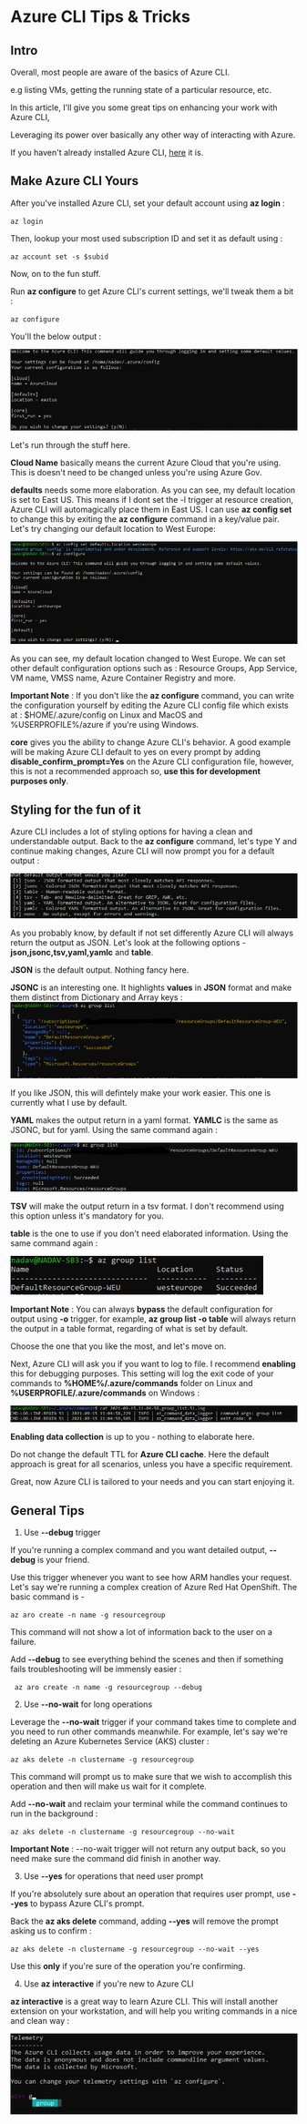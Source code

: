 # Azure CLI Tips & Tricks

## Intro

Overall, most people are aware of the basics of Azure CLI.

e.g listing VMs, getting the running state of a particular resource, etc.

In this article, I'll give you some great tips on enhancing your work with Azure CLI,

Leveraging its power over basically any other way of interacting with Azure.

If you haven't already installed Azure CLI, [here](https://docs.microsoft.com/en-us/cli/azure/install-azure-cli) it is.

## Make Azure CLI Yours
After you've installed Azure CLI, set your default account using __az login__ :

` az login `

Then, lookup your most used subscription ID and set it as default using :

` az account set -s $subid `

Now, on to the fun stuff.

Run __az configure__ to get Azure CLI's current settings, we'll tweak them a bit :

` az configure `

You'll the below output :

![az configure](/azureclitips/images/1.png)

Let's run through the stuff here.

__Cloud Name__ basically means the current Azure Cloud that you're using. This is doesn't need to be changed unless you're using Azure Gov.

__defaults__ needs some more elaboration. As you can see, my default location is set to East US. This means if I dont set the -l trigger at resource creation,
Azure CLI will automagically place them in East US.
I can use __az config set__ to change this by exiting the __az configure__ command in a key/value pair.
Let's try changing our default location to West Europe:

![changing to westeurope](/azureclitips/images/2.png)

As you can see, my default location changed to West Europe.
We can set other default configuration options such as : Resource Groups, App Service, VM name, VMSS name, Azure Container Registry and more.

__Important Note__ : If you don't like the __az configure__ command, you can write the configuration yourself by editing the Azure CLI config file which exists at : $HOME/.azure/config on Linux and MacOS and %USERPROFILE%/azure if you're using Windows.

__core__ gives you the ability to change Azure CLI's behavior. A good example will be making Azure CLI default to yes on every prompt by adding __disable_confirm_prompt=Yes__ on the Azure CLI configuration file, however, this is not a recommended approach so, __use this for development purposes only__.



## Styling for the fun of it

Azure CLI includes a lot of styling options for having a clean and understandable output.
Back to the __az configure__ command, let's type Y and continue making changes,
Azure CLI will now prompt you for a default output :

![default output](/azureclitips/images/3.png)

As you probably know, by default if not set differently Azure CLI will always return the output as JSON.
Let's look at the following options - __json,jsonc,tsv,yaml,yamlc__ and __table__.

__JSON__ is the default output. Nothing fancy here.

__JSONC__ is an interesting one. It highlights __values__ in __JSON__ format and make them distinct from Dictionary and Array keys :
![JSONC](/azureclitips/images/4.png)

If you like JSON, this will defintely make your work easier.
This one is currently what I use by default.

__YAML__ makes the output return in a yaml format.
__YAMLC__ is the same as JSONC, but for yaml.
Using the same command again :

![YAMLC](/azureclitips/images/5.png)


__TSV__ will make the output return in a tsv format. I don't recommend using this option unless it's mandatory for you.

__table__ is the one to use if you don't need elaborated information. Using the same command again :

![table](/azureclitips/images/6.png)

__Important Note__ : You can always __bypass__ the default configuration for output using __-o__ trigger. 
for example, __az group list -o table__ will always return the output in a table format, regarding of what is set by default.

Choose the one that you like the most, and let's move on.

Next, Azure CLI will ask you if you want to log to file. I recommend __enabling__ this for debugging purposes.
This setting will log  the exit code of your commands to __%HOME%/.azure/commands__ folder on Linux and __%USERPROFILE/.azure/commands__ on Windows :

![log to file](/azureclitips/images/7.png)

__Enabling data collection__ is up to you - nothing to elaborate here.

Do not change the default TTL for __Azure CLI cache__. Here the default approach is great for all scenarios, unless you have a specific requirement.

Great, now Azure CLI is tailored to your needs and you can start enjoying it.


## General Tips


1. Use __--debug__ trigger

If you're running a complex command and you want detailed output, __--debug__ is your friend. 

Use this trigger whenever you want to see how ARM handles your request.
Let's say we're running a complex creation of Azure Red Hat OpenShift.
The basic command is -

` az aro create -n name -g resourcegroup `

This command will not show a lot of information back to the user on a failure.

Add __--debug__ to see everything behind the scenes and then if something fails troubleshooting will be immensly easier :

` az aro create -n name -g resourcegroup --debug`



2. Use __--no-wait__ for long operations

Leverage the __--no-wait__ trigger if your command takes time to complete and you need to run other commands meanwhile.
For example, let's say we're deleting an Azure Kubernetes Service (AKS) cluster :

`az aks delete -n clustername -g resourcegroup`

This command will prompt us to make sure that we wish to accomplish this operation and then will make us wait for it complete.

Add __--no-wait__ and reclaim your terminal while the command continues to run in the background :

`az aks delete -n clustername -g resourcegroup --no-wait`

__Important Note__ : --no-wait trigger will not return any output back, so you need make sure the command did finish in another way.




3. Use __--yes__ for operations that need user prompt

If you're absolutely sure about an operation that requires user prompt, use __--yes__ to bypass Azure CLI's prompt.

Back the __az aks delete__ command, adding __--yes__ will remove the prompt asking us to confirm :

`az aks delete -n clustername -g resourcegroup --no-wait --yes`

Use this __only__ if you're sure of the operation you're confirming.


4. Use __az interactive__ if you're new to Azure CLI

__az interactive__ is a great way to learn Azure CLI. This will install another extension on your workstation,
and will help you writing commands in a nice and clean way :


![interactive](/azureclitips/images/8.png)
